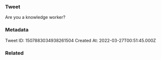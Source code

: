 ### Tweet
Are you a knowledge worker?

### Metadata
Tweet ID: 1507883034938261504
Created At: 2022-03-27T00:51:45.000Z

### Related


